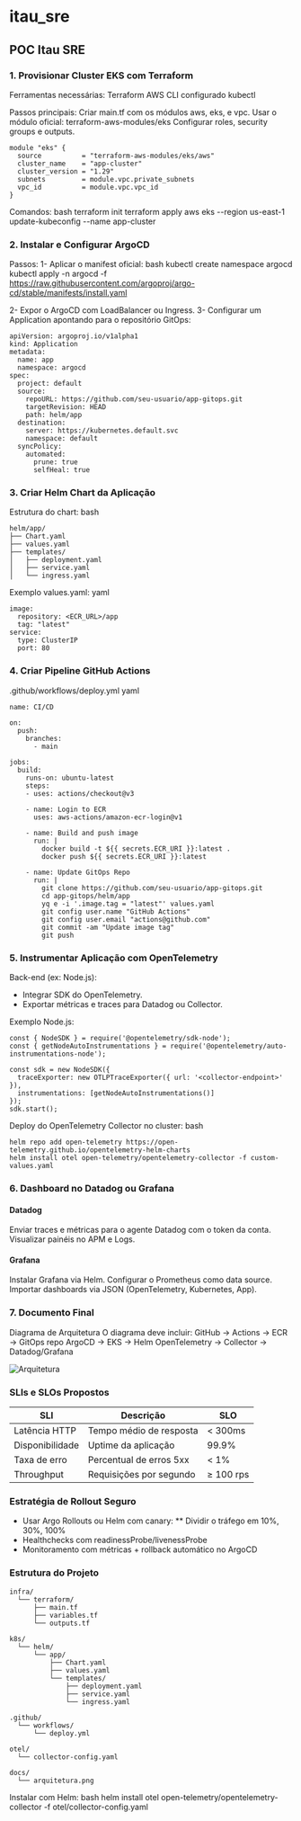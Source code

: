 # itau_sre
## POC Itau SRE
### 1. Provisionar Cluster EKS com Terraform

   Ferramentas necessárias:
    Terraform
    AWS CLI configurado
    kubectl

  Passos principais:
    Criar main.tf com os módulos aws, eks, e vpc.
    Usar o módulo oficial: terraform-aws-modules/eks
    Configurar roles, security groups e outputs.

~~~
module "eks" {
  source          = "terraform-aws-modules/eks/aws"
  cluster_name    = "app-cluster"
  cluster_version = "1.29"
  subnets         = module.vpc.private_subnets
  vpc_id          = module.vpc.vpc_id
}
~~~

Comandos:
bash
terraform init
terraform apply
aws eks --region us-east-1 update-kubeconfig --name app-cluster

### 2. Instalar e Configurar ArgoCD

Passos:
1- Aplicar o manifest oficial:
bash
kubectl create namespace argocd
kubectl apply -n argocd -f https://raw.githubusercontent.com/argoproj/argo-cd/stable/manifests/install.yaml

2- Expor o ArgoCD com LoadBalancer ou Ingress.
3- Configurar um Application apontando para o repositório GitOps:
~~~
apiVersion: argoproj.io/v1alpha1
kind: Application
metadata:
  name: app
  namespace: argocd
spec:
  project: default
  source:
    repoURL: https://github.com/seu-usuario/app-gitops.git
    targetRevision: HEAD
    path: helm/app
  destination:
    server: https://kubernetes.default.svc
    namespace: default
  syncPolicy:
    automated:
      prune: true
      selfHeal: true
~~~

### 3. Criar Helm Chart da Aplicação
Estrutura do chart:
bash
~~~
helm/app/
├── Chart.yaml
├── values.yaml
├── templates/
│   ├── deployment.yaml
│   ├── service.yaml
│   └── ingress.yaml

~~~

Exemplo values.yaml:
yaml
~~~
image:
  repository: <ECR_URL>/app
  tag: "latest"
service:
  type: ClusterIP
  port: 80
~~~

 ### 4. Criar Pipeline GitHub Actions
.github/workflows/deploy.yml
yaml
~~~
name: CI/CD

on:
  push:
    branches:
      - main

jobs:
  build:
    runs-on: ubuntu-latest
    steps:
    - uses: actions/checkout@v3

    - name: Login to ECR
      uses: aws-actions/amazon-ecr-login@v1

    - name: Build and push image
      run: |
        docker build -t ${{ secrets.ECR_URI }}:latest .
        docker push ${{ secrets.ECR_URI }}:latest

    - name: Update GitOps Repo
      run: |
        git clone https://github.com/seu-usuario/app-gitops.git
        cd app-gitops/helm/app
        yq e -i '.image.tag = "latest"' values.yaml
        git config user.name "GitHub Actions"
        git config user.email "actions@github.com"
        git commit -am "Update image tag"
        git push

 ~~~

### 5. Instrumentar Aplicação com OpenTelemetry

Back-end (ex: Node.js):
 - Integrar SDK do OpenTelemetry.
 - Exportar métricas e traces para Datadog ou Collector.

Exemplo Node.js:
~~~
const { NodeSDK } = require('@opentelemetry/sdk-node');
const { getNodeAutoInstrumentations } = require('@opentelemetry/auto-instrumentations-node');

const sdk = new NodeSDK({
  traceExporter: new OTLPTraceExporter({ url: '<collector-endpoint>' }),
  instrumentations: [getNodeAutoInstrumentations()]
});
sdk.start();
~~~

Deploy do OpenTelemetry Collector no cluster:
bash
~~~
helm repo add open-telemetry https://open-telemetry.github.io/opentelemetry-helm-charts
helm install otel open-telemetry/opentelemetry-collector -f custom-values.yaml
~~~

### 6. Dashboard no Datadog ou Grafana

#### Datadog
Enviar traces e métricas para o agente Datadog com o token da conta.
Visualizar painéis no APM e Logs.

#### Grafana
Instalar Grafana via Helm.
Configurar o Prometheus como data source.
Importar dashboards via JSON (OpenTelemetry, Kubernetes, App).

### 7. Documento Final
Diagrama de Arquitetura
O diagrama deve incluir:
GitHub → Actions → ECR → GitOps repo
ArgoCD → EKS → Helm
OpenTelemetry → Collector → Datadog/Grafana

![Arquitetura](https://github.com/ajbatist/itau_sre/blob/main/docs/arquitetura/arquitetura.png)

 ### SLIs e SLOs Propostos

| **SLI**         | **Descrição**           | **SLO**   |
| --------------- | ----------------------- | --------- |
| Latência HTTP   | Tempo médio de resposta | < 300ms   |
| Disponibilidade | Uptime da aplicação     | 99.9%     |
| Taxa de erro    | Percentual de erros 5xx | < 1%      |
| Throughput      | Requisições por segundo | ≥ 100 rps |

### Estratégia de Rollout Seguro

 * Usar Argo Rollouts ou Helm com canary:
  ** Dividir o tráfego em 10%, 30%, 100%
* Healthchecks com readinessProbe/livenessProbe
* Monitoramento com métricas + rollback automático no ArgoCD

### Estrutura do Projeto
~~~
infra/
  └── terraform/
      ├── main.tf
      ├── variables.tf
      └── outputs.tf

k8s/
  └── helm/
      └── app/
          ├── Chart.yaml
          ├── values.yaml
          └── templates/
              ├── deployment.yaml
              ├── service.yaml
              └── ingress.yaml

.github/
  └── workflows/
      └── deploy.yml

otel/
  └── collector-config.yaml

docs/
  └── arquitetura.png

~~~

Instalar com Helm:
bash
helm install otel open-telemetry/opentelemetry-collector   -f otel/collector-config.yaml


